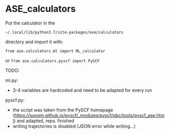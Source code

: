 # ASE_calculators
Put the calculator in the

```~/.local/lib/python3.7/site-packages/ase/calculators ```

directory and import it with:

```from ase.calculators.ml import ML_calculator ```

or
```from ase.calculators.pyscf import PySCF```



TODO:

ml.py:
 - 3-4 variables are hardcoded and need to be adapted for every run

pyscf.py:
 - the script was taken from the PySCF homepage (https://sunqm.github.io/pyscf/_modules/pyscf/pbc/tools/pyscf_ase.html) and adapted, reps. finished
- writing trajectories is disabled (JSON error while writing...)
